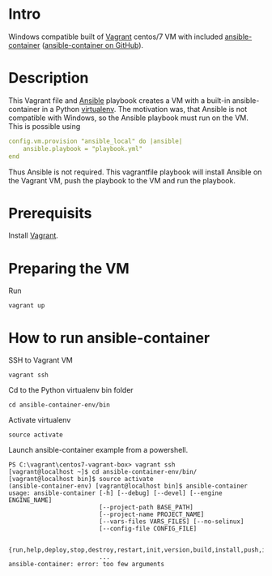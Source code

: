 # Intro

Windows compatible built of [Vagrant](https://www.vagrantup.com/) centos/7 VM with included [ansible-container](https://www.ansible.com/integrations/containers/ansible-container) ([ansible-container on GitHub](https://github.com/ansible/ansible-container)).

# Description

This Vagrant file and [Ansible](https://www.ansible.com/) playbook creates a VM with a built-in ansible-container in a Python [virtualenv](https://virtualenv.pypa.io/en/stable/). The motivation was, that Ansible is not compatible with Windows, so the Ansible playbook must run on the VM. This is possible using 

```yaml
config.vm.provision "ansible_local" do |ansible|
    ansible.playbook = "playbook.yml"
end
```

Thus Ansible is not required. This vagrantfile playbook will install Ansible on the Vagrant VM, push the playbook to the VM and run the playbook.

# Prerequisits

Install [Vagrant](https://www.vagrantup.com/).

# Preparing the VM

Run 

```vagrant up```

# How to run ansible-container

SSH to Vagrant VM

```vagrant ssh```

Cd to the Python virtualenv bin folder

```cd ansible-container-env/bin```

Activate virtualenv

```source activate```

Launch ansible-container example from a powershell.

```
PS C:\vagrant\centos7-vagrant-box> vagrant ssh
[vagrant@localhost ~]$ cd ansible-container-env/bin/
[vagrant@localhost bin]$ source activate
(ansible-container-env) [vagrant@localhost bin]$ ansible-container
usage: ansible-container [-h] [--debug] [--devel] [--engine ENGINE_NAME]
                         [--project-path BASE_PATH]
                         [--project-name PROJECT_NAME]
                         [--vars-files VARS_FILES] [--no-selinux]
                         [--config-file CONFIG_FILE]

                         {run,help,deploy,stop,destroy,restart,init,version,build,install,push,import}
                         ...
ansible-container: error: too few arguments
```